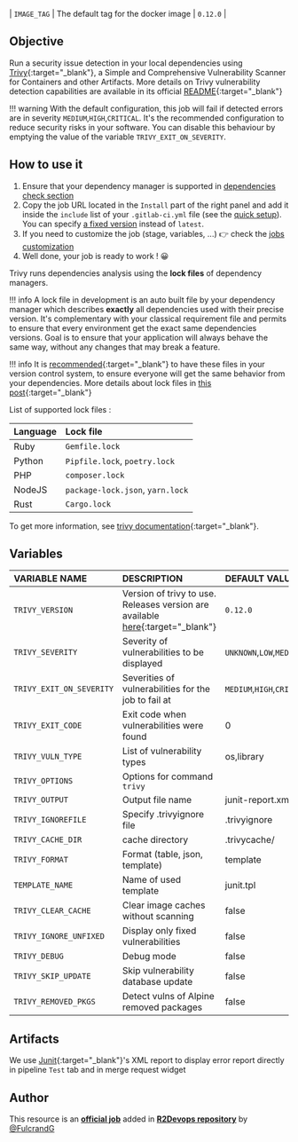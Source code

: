| `IMAGE_TAG` | The default tag for the docker image | `0.12.0`  |
## Objective

Run a security issue detection in your local dependencies using
[Trivy](https://github.com/aquasecurity/trivy){:target="_blank"}, a Simple and Comprehensive
Vulnerability Scanner for Containers and other Artifacts. More details on Trivy
vulnerability detection capabilities are available in its official
[README](https://github.com/aquasecurity/trivy#vulnerability-detection){:target="_blank"}

!!! warning
    With the default configuration, this job will fail if detected errors are in severity `MEDIUM`,`HIGH`,`CRITICAL`.
    It's the recommended configuration to reduce security risks in your
    software. You can disable this behaviour by emptying the value of the
    variable `TRIVY_EXIT_ON_SEVERITY`.

## How to use it

1. Ensure that your dependency manager is supported in [dependencies check
   section](#dependencies-check)
1. Copy the job URL located in the `Install` part of the right panel and add it inside the `include` list of your `.gitlab-ci.yml` file (see the [quick setup](/use-the-hub/#quick-setup)). You can specify [a fixed version](#changelog) instead of `latest`.
1. If you need to customize the job (stage, variables, ...) 👉 check the [jobs
   customization](/use-the-hub/#jobs-customization)
1. Well done, your job is ready to work ! 😀

Trivy runs dependencies analysis using the **lock files** of dependency
managers.

!!! info
    A lock file in development is an auto built file by your dependency
    manager which describes **exactly** all dependencies used with their
    precise version. It's complementary with your classical requirement file
    and permits to ensure that every environment get the exact same
    dependencies versions. Goal is to ensure that your application will always
    behave the same way, without any changes that may break a feature.

!!! info
    It is
    [recommended](https://myers.io/2019/01/13/what-is-the-purpose-of-a-lock-file-for-package-managers/){:target="_blank"} to
    have these files in your version control system, to ensure everyone will
    get the same behavior from your dependencies.
    More details about lock files in [this
    post](https://myers.io/2019/01/13/what-is-the-purpose-of-a-lock-file-for-package-managers/){:target="_blank"}

List of supported lock files :

| Language | Lock file |
|:-|:-
| Ruby | `Gemfile.lock` |
| Python | `Pipfile.lock`, `poetry.lock` |
| PHP | `composer.lock` |
| NodeJS | `package-lock.json`, `yarn.lock` |
| Rust | `Cargo.lock` |

To get more information, see [trivy
documentation](https://github.com/aquasecurity/trivy#application-dependencies){:target="_blank"}.

## Variables

| VARIABLE NAME | DESCRIPTION | DEFAULT VALUE |
|:-|:-|:-
| `TRIVY_VERSION` | Version of trivy to use. Releases version are available [here](https://github.com/aquasecurity/trivy/releases){:target="_blank"} | `0.12.0` |
| `TRIVY_SEVERITY` | Severity of vulnerabilities to be displayed | `UNKNOWN`,`LOW`,`MEDIUM`,`HIGH`,`CRITICAL`|
| `TRIVY_EXIT_ON_SEVERITY` | Severities of vulnerabilities for the job to fail at | `MEDIUM`,`HIGH`,`CRITICAL`|
| `TRIVY_EXIT_CODE` | Exit code when vulnerabilities were found | 0 |
| `TRIVY_VULN_TYPE` | List of vulnerability types | os,library |
| `TRIVY_OPTIONS` | Options for command `trivy` | ` ` |
| `TRIVY_OUTPUT` | Output file name | junit-report.xml |
| `TRIVY_IGNOREFILE` | Specify .trivyignore file | .trivyignore |
| `TRIVY_CACHE_DIR` | cache directory | .trivycache/
| `TRIVY_FORMAT` | Format (table, json, template) | template |
| `TEMPLATE_NAME` | Name of used template | junit.tpl |
| `TRIVY_CLEAR_CACHE` | Clear image caches without scanning | false |
| `TRIVY_IGNORE_UNFIXED` | Display only fixed vulnerabilities | false |
| `TRIVY_DEBUG` | Debug mode | false |
| `TRIVY_SKIP_UPDATE` | Skip vulnerability database update | false |
| `TRIVY_REMOVED_PKGS` | Detect vulns of Alpine removed packages | false |

## Artifacts

We use [Junit](https://junit.org/junit5/){:target="_blank"}'s XML report to display error report
directly in pipeline `Test` tab and in merge request widget



## Author
This resource is an **[official job](https://docs.r2devops.io/faq-labels/)** added in [**R2Devops repository**](https://gitlab.com/r2devops/hub) by [@FulcrandG](https://gitlab.com/FulcrandG)
